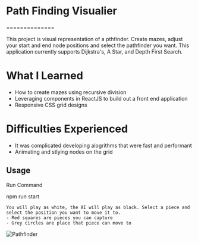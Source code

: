 # Path Finding Visualier
==============

This project is visual representation of a pthfinder. Create mazes, adjust your start and end node positions and select the pathfinder you want. This application currently supports Dijkstra's, A Star, and Depth First Search.

# What I Learned

* How to create mazes using recursive division
* Leveraging components in ReactJS to build out a front end application
* Responsive CSS grid designs

# Difficulties Experienced

* It was complicated developing alogrithms that were fast and performant
* Animating and stlying nodes on the grid

Usage
------------

Run Command

  npm run start

	You will play as white, the AI will play as black. Select a piece and select the position you want to move it to.
	- Red squares are pieces you can capture
	- Grey circles are place that piece can move to
  
  
![Pathfinder](https://user-images.githubusercontent.com/57776596/216868908-a22dbbef-6a19-4f51-87e6-2aec888392b2.png)
